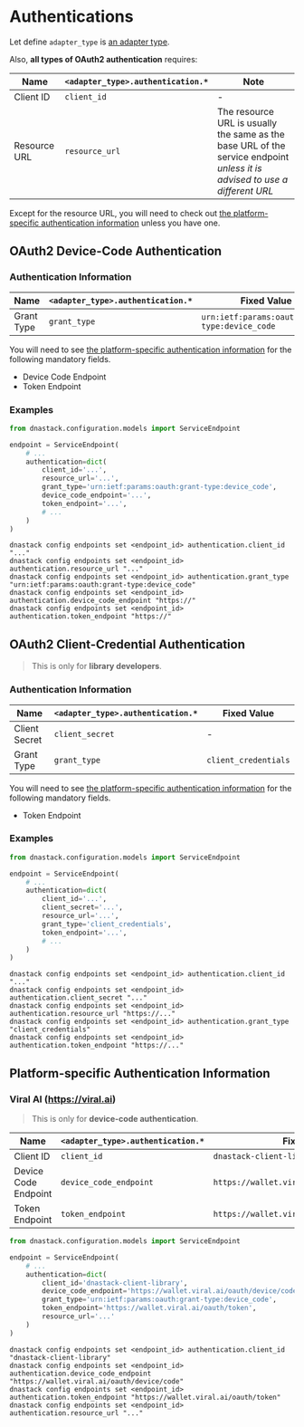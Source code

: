 # Authentications

Let define `adapter_type` is [an adapter type](glossary.md#service-endpoint-types).

Also, **all types of OAuth2 authentication** requires:

| Name         | `<adapter_type>.authentication.*` | Note                                                                                                                       |
|--------------|-----------------------------------|----------------------------------------------------------------------------------------------------------------------------|
| Client ID    | `client_id`                       | -                                                                                                                          |
| Resource URL | `resource_url`                    | The resource URL is usually the same as the base URL of the service endpoint *unless it is advised to use a different URL* |

Except for the resource URL, you will need to check out [the platform-specific authentication information](#platform-specific-authentication-information) unless you have one.

## OAuth2 Device-Code Authentication

### Authentication Information

| Name        | `<adapter_type>.authentication.*` | Fixed Value                                    |
|-------------|-----------------------------------|------------------------------------------------|
| Grant Type  | `grant_type`                      | `urn:ietf:params:oauth:grant-type:device_code` |

You will need to see [the platform-specific authentication information](#platform-specific-authentication-information)
for the following mandatory fields.

* Device Code Endpoint
* Token Endpoint

### Examples

```python
from dnastack.configuration.models import ServiceEndpoint

endpoint = ServiceEndpoint(
    # ...
    authentication=dict(
        client_id='...',
        resource_url='...',
        grant_type='urn:ietf:params:oauth:grant-type:device_code',
        device_code_endpoint='...',
        token_endpoint='...',
        # ...
    )
)
```

```shell
dnastack config endpoints set <endpoint_id> authentication.client_id "..."
dnastack config endpoints set <endpoint_id> authentication.resource_url "..."
dnastack config endpoints set <endpoint_id> authentication.grant_type "urn:ietf:params:oauth:grant-type:device_code"
dnastack config endpoints set <endpoint_id> authentication.device_code_endpoint "https://"
dnastack config endpoints set <endpoint_id> authentication.token_endpoint "https://"
```

## OAuth2 Client-Credential Authentication

> This is only for **library developers**.

### Authentication Information

| Name          | `<adapter_type>.authentication.*` | Fixed Value          |
|---------------|-----------------------------------|----------------------|
| Client Secret | `client_secret`                   | -                    |
| Grant Type    | `grant_type`                      | `client_credentials` |

You will need to see [the platform-specific authentication information](#platform-specific-authentication-information)
for the following mandatory fields.

* Token Endpoint

### Examples

```python
from dnastack.configuration.models import ServiceEndpoint

endpoint = ServiceEndpoint(
    # ...
    authentication=dict(
        client_id='...',
        client_secret='...',
        resource_url='...',
        grant_type='client_credentials',
        token_endpoint='...',
        # ...
    )
)
```

```shell
dnastack config endpoints set <endpoint_id> authentication.client_id "..."
dnastack config endpoints set <endpoint_id> authentication.client_secret "..."
dnastack config endpoints set <endpoint_id> authentication.resource_url "https://..."
dnastack config endpoints set <endpoint_id> authentication.grant_type "client_credentials"
dnastack config endpoints set <endpoint_id> authentication.token_endpoint "https://..."
```

## Platform-specific Authentication Information

### Viral AI (https://viral.ai)

> This is only for **device-code authentication**.

| Name                 | `<adapter_type>.authentication.*` | Fixed Value                                 |
|----------------------|-----------------------------------|---------------------------------------------|
| Client ID            | `client_id`                       | `dnastack-client-library`                   |
| Device Code Endpoint | `device_code_endpoint`            | `https://wallet.viral.ai/oauth/device/code` |
| Token Endpoint       | `token_endpoint`                  | `https://wallet.viral.ai/oauth/token`       |

```python
from dnastack.configuration.models import ServiceEndpoint

endpoint = ServiceEndpoint(
    # ...
    authentication=dict(
        client_id='dnastack-client-library',
        device_code_endpoint='https://wallet.viral.ai/oauth/device/code',
        grant_type='urn:ietf:params:oauth:grant-type:device_code',
        token_endpoint='https://wallet.viral.ai/oauth/token',
        resource_url='...'
    )
)
```

```shell
dnastack config endpoints set <endpoint_id> authentication.client_id "dnastack-client-library"
dnastack config endpoints set <endpoint_id> authentication.device_code_endpoint "https://wallet.viral.ai/oauth/device/code"
dnastack config endpoints set <endpoint_id> authentication.token_endpoint "https://wallet.viral.ai/oauth/token"
dnastack config endpoints set <endpoint_id> authentication.resource_url "..."
```
